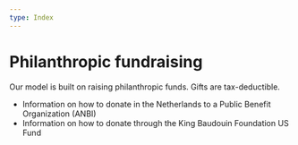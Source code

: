 ```yaml
---
type: Index
---
```


# Philanthropic fundraising

Our model is built on raising philanthropic funds. Gifts are tax-deductible. 

* Information on how to donate in the Netherlands to a Public Benefit Organization (ANBI)
* Information on how to donate through the King Baudouin Foundation US Fund




